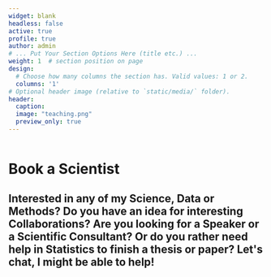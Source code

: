 ```yaml
---
widget: blank
headless: false
active: true
profile: true 
author: admin
# ... Put Your Section Options Here (title etc.) ...
weight: 1  # section position on page
design:
  # Choose how many columns the section has. Valid values: 1 or 2.
  columns: '1'
# Optional header image (relative to `static/media/` folder).
header: 
  caption: 
  image: "teaching.png"
  preview_only: true
---
```


<div class="article-header"><img src="/media/teaching.png" class="article-banner" alt=""></div>

# Book a Scientist

## Interested in any of my Science, Data or Methods? Do you have an idea for interesting Collaborations? Are you looking for a Speaker or a Scientific Consultant? Or do you rather need help in Statistics to finish a thesis or paper? Let's chat, I might be able to help!
